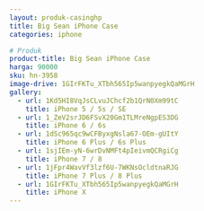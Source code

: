 ```yaml
---
layout: produk-casinghp
title: Big Sean iPhone Case
categories: iphone

# Produk
product-title: Big Sean iPhone Case
harga: 90000
sku: hn-3958
image-drive: 1GIrFKTu_XTbh565Ip5wanpyegkQaMGrH
gallery:
  - url: 1Kd5HI8VqJsCLvuJChcf2b1QrN0Xm99tC
    title: iPhone 5 / 5s / SE
  - url: 1_ZeV2srJD6FSvX20Gm1TLMreNgpES3DG
    title: iPhone 6 / 6s
  - url: 1dSc965qc9wCFByxgNsla67-OEm-gUItY
    title: iPhone 6 Plus / 6s Plus
  - url: 1sjIEm-yN-6wrDvNMFt4pIeivmQCRgiCg
    title: iPhone 7 / 8
  - url: 1jFpr4WavVf3lzf6U-7WKNsOcldtnaRJG
    title: iPhone 7 Plus / 8 Plus
  - url: 1GIrFKTu_XTbh565Ip5wanpyegkQaMGrH
    title: iPhone X
---
```

